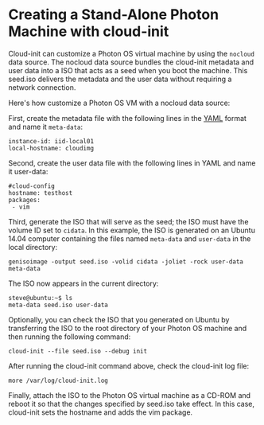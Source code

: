 # Creating a Stand-Alone Photon Machine with cloud-init

Cloud-init can customize a Photon OS virtual machine by using the `nocloud` data source. The nocloud data source bundles the cloud-init metadata and user data into a ISO that acts as a seed when you boot the machine. This seed.iso delivers the metadata and the user data without requiring a network connection. 

Here's how customize a Photon OS VM with a nocloud data source:

First, create the metadata file with the following lines in the [YAML](http://www.yaml.org/start.html) format and name it `meta-data`:

	instance-id: iid-local01
	local-hostname: cloudimg

Second, create the user data file with the following lines in YAML and name it user-data:

	#cloud-config
	hostname: testhost
	packages:
	 - vim

Third, generate the ISO that will serve as the seed; the ISO must have the volume ID set to `cidata`. In this example, the ISO is generated on an Ubuntu 14.04 computer containing the files named `meta-data` and `user-data` in the local directory: 

	genisoimage -output seed.iso -volid cidata -joliet -rock user-data meta-data

The ISO now appears in the current directory: 

	steve@ubuntu:~$ ls
	meta-data seed.iso user-data

Optionally, you can check the ISO that you generated on Ubuntu by transferring the ISO to the root directory of your Photon OS machine and then running the following command: 

	cloud-init --file seed.iso --debug init

After running the cloud-init command above, check the cloud-init log file: 

	more /var/log/cloud-init.log

Finally, attach the ISO to the Photon OS virtual machine as a CD-ROM and reboot it so that the changes specified by seed.iso take effect. In this case, cloud-init sets the hostname and adds the vim package.